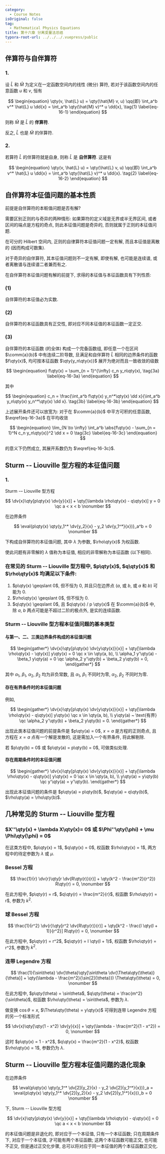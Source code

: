 ```yaml
---
category:
  - Course Notes
isOriginal: false
tag:
  - Mathematical Physics Equations
title: 第十六章 分离变量法总结
typora-root-url: ../../../.vuepress/public
---
```


## 伴算符与自伴算符

### 1.

设 $\hat{L}$ 和 $\hat{M}$ 为定义在一定函数空间内的线性 (微分) 算符, 若对于该函数空间内的任意函数 $u$ 和 $v$, 恒有

$$
\begin{equation}
  \qty(v, \hat{L} u) = \qty(\hat{M} v, u)
  \qq{即}
  \int_a^b v^* \hat{L} u \dd{x} = \int_a^b \qty(\hat{M} v)^* u \dd{x},
  \tag{1} \label{eq-16-1}
\end{equation}
$$

则称 $\hat{M}$ 是 $\hat{L}$ 的 **伴算符**.

反之, $\hat{L}$ 也是 $\hat{M}$ 的伴算符.

### 2.

若算符 $\hat{L}$ 的伴算符就是自身, 则称 $\hat{L}$ 是 **自伴算符**. 这是有

$$
\begin{equation}
  \qty(v, \hat{L} u) = \qty(\hat{L} v, u)
  \qq{即}
  \int_a^b v^* \hat{L} u \dd{x} = \int_a^b \qty(\hat{L} v)^* u \dd{x}.
  \tag{2} \label{eq-16-2}
\end{equation}
$$

## 自伴算符本征值问题的基本性质

前提是自伴算符的本粧值问题是否有解?

需要区别正则的与奇异的两种情形: 如果算符的定义域是无界或半无界区间, 或者区间的端点是方程的奇点, 则此本征值问题是奇异的, 否则就属于正则的本征值问题.

在可分的 Hilbert 空间内, 正则的自律算符本征值问题一定有解, 而且本征值是离散的 (因而构成可数集).

对于奇异的自伴算符, 其本征值问题则不一定有解, 即使有解, 也可能是连续谱, 或者离散谱与连续谱二者兼而有之.

在自伴算符本征值问题有解的前提下, 求得的本征值与本征函数具有下列性质:

### (1)

自伴算符的本征值必为实数.

### (2)

自伴算符的本征函数具有正交性, 即对应不同本征值的本征函数一定正交.

### (3)

自伴算符的本征函数 (的全体) 构成一个完备函数组, 即任意一个在区间 $\comm{a}{b}$ 中有连续二阶导数, 旦满足和自伴算符 $\hat{L}$ 相同的边界条件的函数 $f\qty(x)$, 均可按本征函数 $\qty{y_n\qty(x)}$ 展开为绝对而且一致收敛的级数

$$
\begin{equation}
  f\qty(x) = \sum_{n = 1}^{\infty} c_n y_n\qty(x),
  \tag{3a} \label{eq-16-3a}
\end{equation}
$$

其中

$$
\begin{equation}
  c_n = \frac{\int_a^b f\qty(x) y_n^*\qty(x) \dd x}{\int_a^b y_n\qty(x) y_n^*\qty(x) \dd x}.
  \tag{3b} \label{eq-16-3b}
\end{equation}
$$

上述展开条件还可以放宽为: 对于在 $\comm{a}{b}$ 中平方可积的任意函数, $\eqref{eq-16-3a}$ 在平均收敛

$$
\begin{equation}
  \lim_{N \to \infty} \int_a^b \abs{f\qty(x) - \sum_{n = 1}^N c_n y_n\qty(x)}^2 \dd x = 0
  \tag{3c} \label{eq-16-3c}
\end{equation}
$$

的意义下仍然成立, 其展开系数仍为 $\eqref{eq-16-3c}$.

## Sturm -- Liouville 型方程的本征值问题

### 1.

Sturm -– Liouville 型方程

$$
\dv{x}\qty[p\qty(x) \dv{y}{x}] + \qty[\lambda \rho\qty(x) - q\qty(x)] y = 0 \qc a < x < b
\nonumber
$$

在边界条件

$$
\eval{p\qty(x) \qty(y_1^* \dv{y_2}{x} - y_2 \dv{y_1^*}{x})}_a^b = 0
\nonumber
$$

下构成自伴算符的本征值问题, 其中 $\lambda$ 为参数, $\rho\qty(x)$ 为权函数.

使此问题有非零解的 $\lambda$ 值称为本征值, 相应的非零解称为本征函数 (以下相同).

### 在常见的 Sturm -- Liouville 型方程中, $p\qty(x)$, $q\qty(x)$ 和 $\rho\qty(x)$ 均满足以下条件:

1. $p\qty(x) \geqslant 0$, 但不恒为 0, 并且只在边界点 ($a$, 或 $b$, 或 $a$ 和 $b$) 可能为 0.
2. $\rho\qty(x) \geqslant 0$, 但不恒为 0.
3. $q\qty(x) \geqslant 0$, 且 $q\qty(x) / p \qty(x)$ 在 $\comm{a}{b}$ 中, 除 $a$, $b$ 两点可能是不超过二阶的极点外, 是实的连续函数.

### Sturm -- Liouville 型方程本征值问题的基本类型

#### 与第一、二、三类边界条件构成的本征值问题

$$
\begin{gather*}
  \dv{x}\qty[p\qty(x) \dv{y\qty(x)}{x}] + \qty[\lambda \rho\qty(x) - \qty(x)] y\qty(x) = 0 \qc x \in \qty(a, b), \\
  \alpha_1 y'\qty(a) - \beta_1 y\qty(a) = 0 \qc \alpha_2 y'\qty(b) + \beta_2 y\qty(b) = 0,
\end{gather*}
$$

其中 $\alpha_1$, $\beta_1$, $\alpha_2$, $\beta_2$ 均为非负常数, 且 $\alpha_1$, $\beta_1$ 不同时为零, $\alpha_2$, $\beta_2$ 不同时为零.

#### 存在有界条件时的本征值问题

例如,

$$
\begin{gather*}
  \dv{x}\qty[p\qty(x) \dv{y\qty(x)}{x}] + \qty[\lambda \rho\qty(x) - q\qty(x)] y\qty(x) \qc x \in \qty(a, b), \\
  y\qty(a) ~ \text{有界} \qc \alpha_2 y'\qty(b) + \beta_2 y\qty(b) = 0.
\end{gather*}
$$

出现此类本征值问题的前提条件是 $p\qty(a) = 0$, $x = a$ 是方程的正则奇点, 且方程在 $x = a$ 点有一个解是发散的, 这是需加入一个有界条件, 将此解剔除.

若 $p\qty(b) = 0$ 或 $p\qty(a) = p\qty(b) = 0$, 可做类似处理.

#### 存在周期条件时的本征值问题

$$
\begin{gather*}
  \dv{x}\qty[p\qty(x) \dv{y\qty(x)}{x}] + \qty[\lambda \rho\qty(x) - q\qty(x)] y\qty(x) = 0 \qc x \in \qty(a, b), \\
  y\qty(a) = y\qty(b) \qc y'\qty(a) = y'\qty(b).
\end{gather*}
$$

出现此本征值问题的条件是 $p\qty(a) = p\qty(b)$, $q\qty(a) = q\qty(b)$, $\rho\qty(a) = \rho\qty(b)$.

## 几种常见的 Sturm -- Liouville 型方程

### $X''\qty(x) + \lambda X\qty(x)= 0$ 或 $\Phi''\qty(\phi) + \mu \Phi\qty(\phi) = 0$

在这类方程中, $p\qty(x) = 1$, $q\qty(x) = 0$, 权函数 $\rho\qty(x) = 1$, 两方程中的待定参数为 $\lambda$ 或 $\mu$.

### Bessel 方程

$$
\frac{1}{r} \dv{r}\qty[r \dv{R\qty(r)}{r}] + \qty(k^2 - \frac{m^2}{r^2}) R\qty(r) = 0,
\nonumber
$$

在此方程中, $p\qty(r) = r$, $q\qty(r) = \frac{m^2}{r}$, 权函数 $\rho\qty(r) = r$, 参数为 $k^2$.

### 球 Bessel 方程

$$
\frac{1}{r^2} \dv{r}\qty[r^2 \dv{R\qty(r)}{r}] + \qty[k^2 - \frac{l \qty(l + 1)}{r^2}] R\qty(r) = 0,
\nonumber
$$

在此方程中, $p\qty(r) = r^2$, $q\qty(r) = l \qty(l + 1)$, 权函数 $\rho\qty(r) = r^2$, 参数为 $k^2$.

### 连带 Legendre 方程

$$
\frac{1}{\sin\theta} \dv{\theta}\qty[\sin\theta \dv{\Theta\qty(\theta)}{\theta}] + \qty(\lambda - \frac{m^2}{\sin[2]{\theta}}) \Theta\qty(\theta) = 0,
\nonumber
$$

在此方程中, $p\qty(\theta) = \sin\theta$, $q\qty(\theta) = \frac{m^2}{\sin\theta}$, 权函数 $\rho\qty(\theta) = \sin\theta$, 参数为 $\lambda$.

做变换 $\cos\theta = x$, $\Theta\qty(\theta) = y\qty(x)$ 可得到连带 Legendre 方程的另一个标准形式

$$
\dv{x}\qty[\qty(1 - x^2) \dv{y}{x}] + \qty(\lambda - \frac{m^2}{1 - x^2}) = 0,
\nonumber
$$

这时 $p\qty(x) = 1 - x^2$, $q\qty(x) = \frac{m^2}{1 - x^2}$, 权函数 $\rho\qty(x) = 1$, 参数仍为 $\lambda$.

## Sturm -- Liouville 型方程本征值问题的退化现象

在边界条件

$$
\eval{p\qty(x) \qty(y_1^* \dv[2]{y_2}{x} - y_2 \dv[2]{y_1^*}{x})}_a
= \eval{p\qty(x) \qty(y_1^* \dv[2]{y_2}{x} - y_2 \dv[2]{y_1^*}{x})}_b
= 0
\nonumber
$$

下, Sturm -- Liouville 型方程

$$
\dv{x}\qty[p\qty(x) \dv{y}{x}] + \qty[\lambda \rho\qty(x) - q\qty(x)] = 0 \qc a < x < b
\nonumber
$$

的本征值问题是非退化的, 即对应于一个本征值, 只有一个本征函数; 只在周期条件下, 对应于一个本征值, 才可能有两个本征函数; 这两个本征函数可能正交, 也可能不正交, 但是通过正交化步骤, 总可以将对应于同一本征值的两个本征函数正交化.
